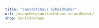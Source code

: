```yaml
---
title: "Sanitätshaus Schmidhuber"
url: /muenchen/sanitaetshaus-schmidhuber/
shop: Sanitätshaus
---
```

